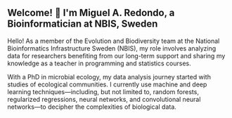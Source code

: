 ## Welcome! 👋 I'm Miguel A. Redondo, a Bioinformatician at NBIS, Sweden

Hello! As a member of the Evolution and Biodiversity team at the National Bioinformatics Infrastructure Sweden (NBIS), my role involves analyzing data for researchers benefiting from our long-term support and sharing my knowledge as a teacher in programming and statistics courses.

With a PhD in microbial ecology, my data analysis journey started with studies of ecological communities. I currently use machine and deep learning techniques—including, but not limited to, random forests, regularized regressions, neural networks, and convolutional neural networks—to decipher the complexities of biological data.
<!--
**RedondoMA/RedondoMA** is a ✨ _special_ ✨ repository because its `README.md` (this file) appears on your GitHub profile.

Here are some ideas to get you started:

- 🔭 I’m currently working on ...
- 🌱 I’m currently learning ...
- 👯 I’m looking to collaborate on ...
- 🤔 I’m looking for help with ...
- 💬 Ask me about ...
- 📫 How to reach me: ...
- 😄 Pronouns: ...
- ⚡ Fun fact: ...
-->
